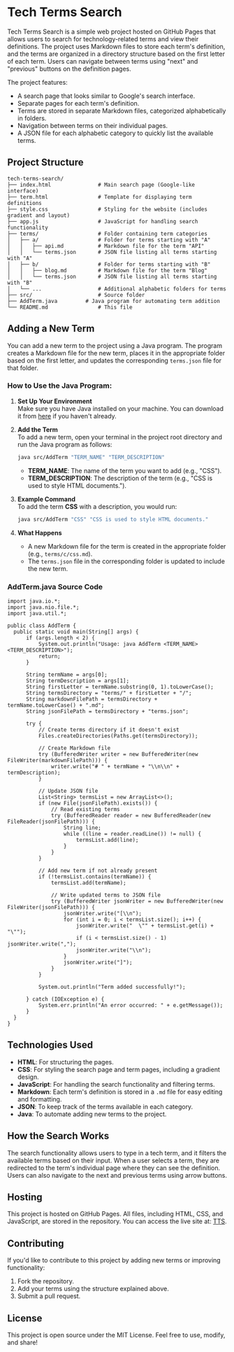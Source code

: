 
# Tech Terms Search

Tech Terms Search is a simple web project hosted on GitHub Pages that allows users to search for technology-related terms and view their definitions. The project uses Markdown files to store each term's definition, and the terms are organized in a directory structure based on the first letter of each term. Users can navigate between terms using "next" and "previous" buttons on the definition pages.

The project features:
- A search page that looks similar to Google's search interface.
- Separate pages for each term's definition.
- Terms are stored in separate Markdown files, categorized alphabetically in folders.
- Navigation between terms on their individual pages.
- A JSON file for each alphabetic category to quickly list the available terms.

## Project Structure

```
tech-terms-search/
├── index.html               # Main search page (Google-like interface)
├── term.html                # Template for displaying term definitions
├── style.css                # Styling for the website (includes gradient and layout)
├── app.js                   # JavaScript for handling search functionality
├── terms/                   # Folder containing term categories
│   ├── a/                   # Folder for terms starting with "A"
│   │   ├── api.md           # Markdown file for the term "API"
│   │   └── terms.json       # JSON file listing all terms starting with "A"
│   ├── b/                   # Folder for terms starting with "B"
│   │   ├── blog.md          # Markdown file for the term "Blog"
│   │   └── terms.json       # JSON file listing all terms starting with "B"
│   └── ...                  # Additional alphabetic folders for terms
├── src/                     # Source folder 
├── AddTerm.java         # Java program for automating term addition
└── README.md                # This file
```

## Adding a New Term

You can add a new term to the project using a Java program. The program creates a Markdown file for the new term, places it in the appropriate folder based on the first letter, and updates the corresponding `terms.json` file for that folder.

### How to Use the Java Program:

1. **Set Up Your Environment**  
   Make sure you have Java installed on your machine. You can download it from [here](https://www.oracle.com/java/technologies/javase-downloads.html) if you haven't already.

2. **Add the Term**  
   To add a new term, open your terminal in the project root directory and run the Java program as follows:

   ```bash
   java src/AddTerm "TERM_NAME" "TERM_DESCRIPTION"
   ```

   - **TERM_NAME**: The name of the term you want to add (e.g., "CSS").
   - **TERM_DESCRIPTION**: The description of the term (e.g., "CSS is used to style HTML documents.").

3. **Example Command**  
   To add the term **CSS** with a description, you would run:

   ```bash
   java src/AddTerm "CSS" "CSS is used to style HTML documents."
   ```

4. **What Happens**  
   - A new Markdown file for the term is created in the appropriate folder (e.g., `terms/c/css.md`).
   - The `terms.json` file in the corresponding folder is updated to include the new term.
  
  ### AddTerm.java Source Code
  ```
import java.io.*;
import java.nio.file.*;
import java.util.*;

public class AddTerm {
    public static void main(String[] args) {
        if (args.length < 2) {
            System.out.println("Usage: java AddTerm <TERM_NAME> <TERM_DESCRIPTION>");
            return;
        }

        String termName = args[0];
        String termDescription = args[1];
        String firstLetter = termName.substring(0, 1).toLowerCase();
        String termsDirectory = "terms/" + firstLetter + "/";
        String markdownFilePath = termsDirectory + termName.toLowerCase() + ".md";
        String jsonFilePath = termsDirectory + "terms.json";

        try {
            // Create terms directory if it doesn't exist
            Files.createDirectories(Paths.get(termsDirectory));

            // Create Markdown file
            try (BufferedWriter writer = new BufferedWriter(new FileWriter(markdownFilePath))) {
                writer.write("# " + termName + "\\n\\n" + termDescription);
            }

            // Update JSON file
            List<String> termsList = new ArrayList<>();
            if (new File(jsonFilePath).exists()) {
                // Read existing terms
                try (BufferedReader reader = new BufferedReader(new FileReader(jsonFilePath))) {
                    String line;
                    while ((line = reader.readLine()) != null) {
                        termsList.add(line);
                    }
                }
            }

            // Add new term if not already present
            if (!termsList.contains(termName)) {
                termsList.add(termName);

                // Write updated terms to JSON file
                try (BufferedWriter jsonWriter = new BufferedWriter(new FileWriter(jsonFilePath))) {
                    jsonWriter.write("[\\n");
                    for (int i = 0; i < termsList.size(); i++) {
                        jsonWriter.write("  \"" + termsList.get(i) + "\"");
                        if (i < termsList.size() - 1) jsonWriter.write(",");
                        jsonWriter.write("\\n");
                    }
                    jsonWriter.write("]");
                }
            }

            System.out.println("Term added successfully!");

        } catch (IOException e) {
            System.err.println("An error occurred: " + e.getMessage());
        }
    }
}
```

## Technologies Used

- **HTML**: For structuring the pages.
- **CSS**: For styling the search page and term pages, including a gradient design.
- **JavaScript**: For handling the search functionality and filtering terms.
- **Markdown**: Each term's definition is stored in a `.md` file for easy editing and formatting.
- **JSON**: To keep track of the terms available in each category.
- **Java**: To automate adding new terms to the project.

## How the Search Works

The search functionality allows users to type in a tech term, and it filters the available terms based on their input. When a user selects a term, they are redirected to the term's individual page where they can see the definition. Users can also navigate to the next and previous terms using arrow buttons.

## Hosting

This project is hosted on GitHub Pages. All files, including HTML, CSS, and JavaScript, are stored in the repository. You can access the live site at: [TTS](https://paren-thesis.github.io).

## Contributing

If you'd like to contribute to this project by adding new terms or improving functionality:
1. Fork the repository.
2. Add your terms using the structure explained above.
3. Submit a pull request.

## License

This project is open source under the MIT License. Feel free to use, modify, and share!
